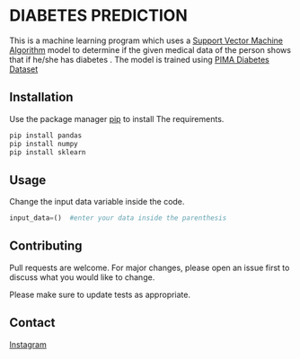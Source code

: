 # DIABETES PREDICTION

This is a machine learning program which uses a [Support Vector Machine Algorithm](https://en.wikipedia.org/wiki/Support-vector_machine) model to determine if the given medical data of the person shows that if he/she has diabetes . The model is trained using [PIMA Diabetes Dataset](https://www.kaggle.com/datasets/uciml/pima-indians-diabetes-database)
## Installation

Use the package manager [pip](https://pip.pypa.io/en/stable/) to install The requirements.

```bash
pip install pandas
pip install numpy
pip install sklearn
```

## Usage
Change the input data variable inside the code.

```python
input_data=()  #enter your data inside the parenthesis 
```

## Contributing
Pull requests are welcome. For major changes, please open an issue first to discuss what you would like to change.

Please make sure to update tests as appropriate.

## Contact
[Instagram](https://www.instagram.com/v_s23_lsr/)
